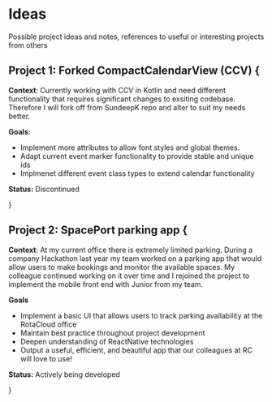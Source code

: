 # Ideas
Possible project ideas and notes, references to useful or interesting projects from others

## Project 1: Forked CompactCalendarView (CCV) {

**Context**: Currently working with CCV in Kotlin and need different functionality that requires significant changes to exsiting codebase. Therefore I will fork off from SundeepK repo and alter to suit my needs better.

**Goals**: 
- Implement more attributes to allow font styles and global themes.
- Adapt current event marker functionality to provide stable and unique ids
- Implmenet different event class types to extend calendar functionality 

**Status:** Discontinued

}

## Project 2: SpacePort parking app {
 **Context**: At my current office there is extremely limited parking. During a company Hackathon last year my team worked on a parking app that would allow users to make bookings and monitor the available spaces. My colleague continued working on it over time and I rejoined the project to implement the mobile front end with Junior from my team. 
 
 **Goals**
 - Implement a basic UI that allows users to track parking availability at the RotaCloud office
 - Maintain best practice throughout project development
 - Deepen understanding of ReactNative technologies
 - Output a useful, efficient, and beautiful app that our colleagues at RC will love to use!

**Status:** Actively being developed

}



